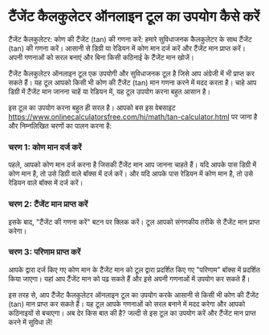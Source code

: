 टैंजेंट कैलकुलेटर ऑनलाइन टूल का उपयोग कैसे करें
===============================================

टैंजेंट कैलकुलेटर: कोण की टैंजेंट (tan) की गणना करें: हमारे सुविधाजनक कैलकुलेटर के साथ टैंजेंट (tan) की गणना करें। आसानी से डिग्री या रेडियन में कोण मान दर्ज करें और टैंजेंट मान प्राप्त करें। अपनी गणनाओं को सरल बनाएं और बिना किसी कठिनाई के टैंजेंट मान खोजें।

टैंजेंट कैलकुलेटर ऑनलाइन टूल एक उपयोगी और सुविधाजनक टूल है जिसे आप अंग्रेजी में भी प्राप्त कर सकते हैं। यह टूल आपको किसी भी कोण की टैंजेंट (tan) मान गणना करने में मदद करता है। चाहे आप डिग्री में टैंजेंट मान जानना चाहें या रेडियन में, यह टूल उपयोग करना बहुत आसान है।

इस टूल का उपयोग करना बहुत ही सरल है। आपको बस इस वेबसाइट <https://www.onlinecalculatorsfree.com/hi/math/tan-calculator.html> पर जाना है और निम्नलिखित चरणों का पालन करना है:

### चरण 1: कोण मान दर्ज करें

पहले, आपको कोण मान दर्ज करना है जिसकी टैंजेंट मान आप जानना चाहते हैं। यदि आपके पास डिग्री में कोण मान है, तो उसे डिग्री वाले बॉक्स में दर्ज करें। और यदि आपके पास रेडियन में कोण मान है, तो उसे रेडियन वाले बॉक्स में दर्ज करें।

### चरण 2: टैंजेंट मान प्राप्त करें

इसके बाद, "टैंजेंट की गणना करें" बटन पर क्लिक करें। टूल आपको संगणकीय तरीके से टैंजेंट मान प्राप्त करेगा।

### चरण 3: परिणाम प्राप्त करें

आपके द्वारा दर्ज किए गए कोण मान के टैंजेंट मान को टूल द्वारा प्रदर्शित किए गए "परिणाम" बॉक्स में प्रदर्शित किया जाएगा। यहां आप टैंजेंट मान को पढ़ सकते हैं और इसे अपनी गणनाओं में उपयोग कर सकते हैं।

इस तरह से, आप टैंजेंट कैलकुलेटर ऑनलाइन टूल का उपयोग करके आसानी से किसी भी कोण की टैंजेंट (tan) मान प्राप्त कर सकते हैं। यह टूल आपके गणनाओं को सरल बनाने में मदद करेगा और आपको कठिनाइयों से बचाएगा। अब देर किस बात की है? जल्दी से इस टूल का उपयोग करें और टैंजेंट मान प्राप्त करने में सुविधा लें!